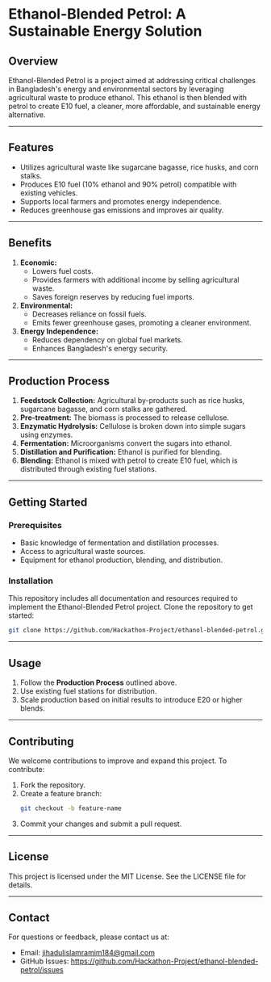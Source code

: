 # Ethanol-Blended Petrol: A Sustainable Energy Solution

## Overview
Ethanol-Blended Petrol is a project aimed at addressing critical challenges in Bangladesh's energy and environmental sectors by leveraging agricultural waste to produce ethanol. This ethanol is then blended with petrol to create E10 fuel, a cleaner, more affordable, and sustainable energy alternative.

---

## Features
- Utilizes agricultural waste like sugarcane bagasse, rice husks, and corn stalks.
- Produces E10 fuel (10% ethanol and 90% petrol) compatible with existing vehicles.
- Supports local farmers and promotes energy independence.
- Reduces greenhouse gas emissions and improves air quality.

---

## Benefits
1. **Economic:**
   - Lowers fuel costs.
   - Provides farmers with additional income by selling agricultural waste.
   - Saves foreign reserves by reducing fuel imports.
2. **Environmental:**
   - Decreases reliance on fossil fuels.
   - Emits fewer greenhouse gases, promoting a cleaner environment.
3. **Energy Independence:**
   - Reduces dependency on global fuel markets.
   - Enhances Bangladesh's energy security.

---

## Production Process
1. **Feedstock Collection:**
   Agricultural by-products such as rice husks, sugarcane bagasse, and corn stalks are gathered.
2. **Pre-treatment:**
   The biomass is processed to release cellulose.
3. **Enzymatic Hydrolysis:**
   Cellulose is broken down into simple sugars using enzymes.
4. **Fermentation:**
   Microorganisms convert the sugars into ethanol.
5. **Distillation and Purification:**
   Ethanol is purified for blending.
6. **Blending:**
   Ethanol is mixed with petrol to create E10 fuel, which is distributed through existing fuel stations.

---

## Getting Started
### Prerequisites
- Basic knowledge of fermentation and distillation processes.
- Access to agricultural waste sources.
- Equipment for ethanol production, blending, and distribution.

### Installation
This repository includes all documentation and resources required to implement the Ethanol-Blended Petrol project. Clone the repository to get started:
```bash
git clone https://github.com/Hackathon-Project/ethanol-blended-petrol.git
```

---

## Usage
1. Follow the **Production Process** outlined above.
2. Use existing fuel stations for distribution.
3. Scale production based on initial results to introduce E20 or higher blends.

---

## Contributing
We welcome contributions to improve and expand this project. To contribute:
1. Fork the repository.
2. Create a feature branch:
   ```bash
   git checkout -b feature-name
   ```
3. Commit your changes and submit a pull request.

---

## License
This project is licensed under the MIT License. See the LICENSE file for details.

---

## Contact
For questions or feedback, please contact us at:
- Email: jihadulislamramim184@gmail.com
- GitHub Issues: https://github.com/Hackathon-Project/ethanol-blended-petrol/issues

